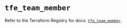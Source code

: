 # `tfe_team_member`

Refer to the Terraform Registry for docs: [`tfe_team_member`](https://registry.terraform.io/providers/hashicorp/tfe/0.68.1/docs/resources/team_member).
